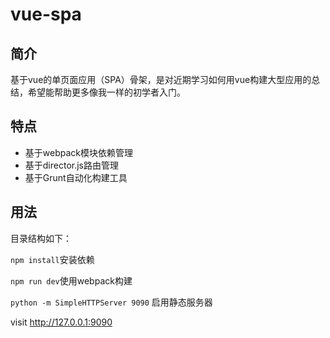 # vue-spa

## 简介

基于vue的单页面应用（SPA）骨架，是对近期学习如何用vue构建大型应用的总结，希望能帮助更多像我一样的初学者入门。

## 特点

* 基于webpack模块依赖管理
* 基于director.js路由管理
* 基于Grunt自动化构建工具

## 用法

目录结构如下：



`npm install`安装依赖

`npm run dev`使用webpack构建

`python -m SimpleHTTPServer 9090` 启用静态服务器

visit <http://127.0.0.1:9090>

